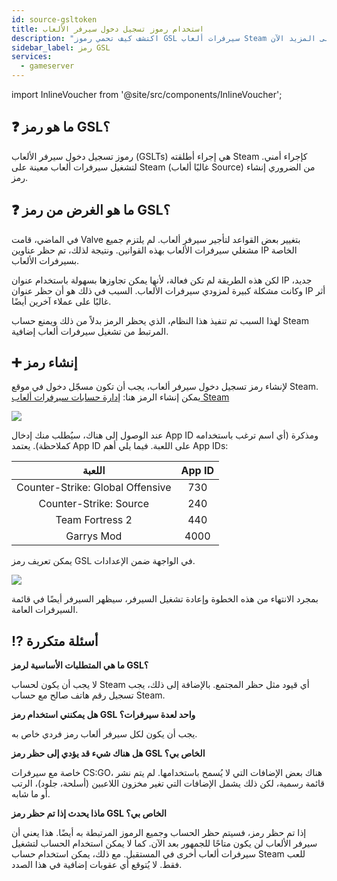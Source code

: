 ```yaml
---
id: source-gsltoken
title: استخدام رموز تسجيل دخول سيرفر الألعاب
description: "اكتشف كيف تحمي رموز GSL سيرفرات ألعاب Steam بربط الحظر بالحسابات، مما يضمن تأجير خوادم أكثر أمانًا وامتثالًا → تعرّف على المزيد الآن"
sidebar_label: رمز GSL
services:
  - gameserver
---
```


import InlineVoucher from '@site/src/components/InlineVoucher';

## ❓ ما هو رمز GSL؟

رموز تسجيل دخول سيرفر الألعاب (GSLTs) هي إجراء أطلقته Steam كإجراء أمني. لتشغيل سيرفرات ألعاب معينة على Steam (غالبًا ألعاب Source) من الضروري إنشاء رمز.

<InlineVoucher />

## ❓ ما هو الغرض من رمز GSL؟

في الماضي، قامت Valve بتغيير بعض القواعد لتأجير سيرفر ألعاب. لم يلتزم جميع مشغلي سيرفرات الألعاب بهذه القوانين. ونتيجة لذلك، تم حظر عناوين IP الخاصة بسيرفرات الألعاب.

لكن هذه الطريقة لم تكن فعالة، لأنها يمكن تجاوزها بسهولة باستخدام عنوان IP جديد، وكانت مشكلة كبيرة لمزودي سيرفرات الألعاب. السبب في ذلك هو أن حظر عنوان IP أثر غالبًا على عملاء آخرين أيضًا.

لهذا السبب تم تنفيذ هذا النظام، الذي يحظر الرمز بدلاً من ذلك ويمنع حساب Steam المرتبط من تشغيل سيرفرات ألعاب إضافية.

## ➕ إنشاء رمز

لإنشاء رمز تسجيل دخول سيرفر ألعاب، يجب أن تكون مسجّل دخول في موقع Steam. يمكن إنشاء الرمز هنا: [إدارة حسابات سيرفرات ألعاب Steam](https://steamcommunity.com/dev/managegameservers)

![](https://screensaver01.zap-hosting.com/index.php/s/an5ySHwzSZmEwep/preview)

عند الوصول إلى هناك، سيُطلب منك إدخال App ID ومذكرة (أي اسم ترغب باستخدامه كملاحظة). يعتمد App ID على اللعبة. فيما يلي أهم App IDs:

|              اللعبة               | App ID |
| :------------------------------: | :----: |
| Counter-Strike: Global Offensive |  730   |
|      Counter-Strike: Source      |  240   |
|         Team Fortress 2          |  440   |
|            Garrys Mod            |  4000  |

يمكن تعريف رمز GSL في الواجهة ضمن الإعدادات.

![](https://screensaver01.zap-hosting.com/index.php/s/jqkbkXG2YQLatw2/preview)

بمجرد الانتهاء من هذه الخطوة وإعادة تشغيل السيرفر، سيظهر السيرفر أيضًا في قائمة السيرفرات العامة.

## ⁉ أسئلة متكررة

**ما هي المتطلبات الأساسية لرمز GSL؟**

لا يجب أن يكون لحساب Steam أي قيود مثل حظر المجتمع. بالإضافة إلى ذلك، يجب تسجيل رقم هاتف صالح مع حساب Steam.

**هل يمكنني استخدام رمز GSL واحد لعدة سيرفرات؟**

يجب أن يكون لكل سيرفر ألعاب رمز فردي خاص به.

**هل هناك شيء قد يؤدي إلى حظر رمز GSL الخاص بي؟**

خاصة مع سيرفرات CS:GO، هناك بعض الإضافات التي لا يُسمح باستخدامها. لم يتم نشر قائمة رسمية، لكن ذلك يشمل الإضافات التي تغير مخزون اللاعبين (أسلحة، جلود)، الرتب أو ما شابه.

**ماذا يحدث إذا تم حظر رمز GSL الخاص بي؟**

إذا تم حظر رمز، فسيتم حظر الحساب وجميع الرموز المرتبطة به أيضًا. هذا يعني أن سيرفر الألعاب لن يكون متاحًا للجمهور بعد الآن. كما لا يمكن استخدام الحساب لتشغيل سيرفرات ألعاب أخرى في المستقبل. مع ذلك، يمكن استخدام حساب Steam للعب فقط. لا يُتوقع أي عقوبات إضافية في هذا الصدد.

<InlineVoucher />